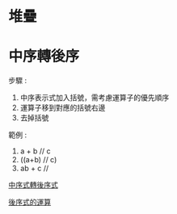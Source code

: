 # 堆疊


# 中序轉後序

步驟 :

1. 中序表示式加入括號，需考慮運算子的優先順序
2. 運算子移到對應的括號右邊
3. 去掉括號

範例 :

1. a + b // c
2. ((a+b) // c)
3. ab + c //

[中序式轉後序式](https://openhome.cc/Gossip/AlgorithmGossip/InFixPostfix.htm)

[後序式的運算](https://openhome.cc/Gossip/AlgorithmGossip/PostfixCal.htm)
